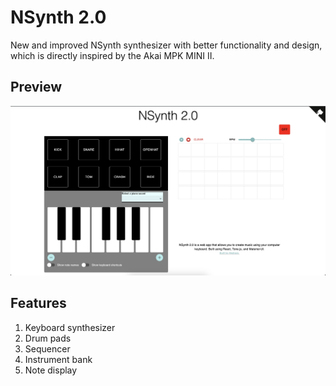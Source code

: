 # NSynth 2.0

New and improved NSynth synthesizer with better functionality and design, which
is directly inspired by the Akai MPK MINI II.

## Preview

![Preview](public/Preview.png)

## Features

1. Keyboard synthesizer
2. Drum pads
3. Sequencer
4. Instrument bank
5. Note display
